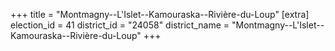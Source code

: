 +++
title = "Montmagny--L'Islet--Kamouraska--Rivière-du-Loup"
[extra]
election_id = 41
district_id = "24058"
district_name = "Montmagny--L'Islet--Kamouraska--Rivière-du-Loup"
+++

